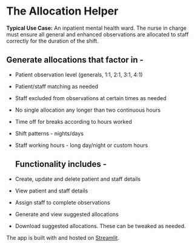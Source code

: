 # The Allocation Helper
**Typical Use Case:** 
An inpatient mental health ward. The nurse in charge must ensure all general and enhanced observations are allocated to staff correctly for the duration of the shift. 

## Generate allocations that factor in -
* Patient observation level (generals, 1:1, 2:1, 3:1, 4:1)
* Patient/staff matching as needed
* Staff excluded from observations at certain times as needed
* No single allocation any longer than two continuous hours
* Time off for breaks according to hours worked
* Shift patterns - nights/days
* Staff working hours - long day/night or custom hours

  ## Functionality includes -
* Create, update and delete patient and staff details
* View patient and staff details
* Assign staff to complete observations
* Generate and view suggested allocations
* Download suggested allocations. These can be tweaked as needed.

The app is built with and hosted on [Streamlit](https://allocations-and-observations.streamlit.app/).
